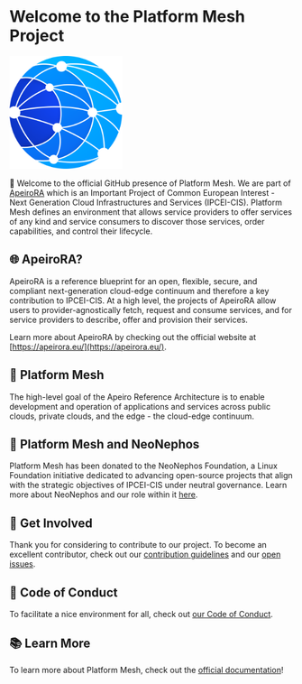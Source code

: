 # Welcome to the Platform Mesh Project

<img src="../assets/logo.svg" alt="Platform Mesh Logo" width="200" />

:wave: Welcome to the official GitHub presence of Platform Mesh. We are part of [ApeiroRA](https://apeirora.eu/content/projects/) which is an Important Project of Common European Interest - Next Generation Cloud Infrastructures and Services (IPCEI-CIS). Platform Mesh defines an environment that allows service providers to offer services of any kind and service consumers to discover those services, order capabilities, and control their lifecycle.

## :globe_with_meridians: ApeiroRA?

ApeiroRA is a reference blueprint for an open, flexible, secure, and compliant next-generation cloud-edge continuum and therefore a key contribution to IPCEI-CIS. At a high level, the projects of ApeiroRA allow users to provider-agnostically fetch, request and consume services, and for service providers to describe, offer and provision their services.

Learn more about ApeiroRA by checking out the official website at [https://apeirora.eu/](https://apeirora.eu/).

## :handshake: Platform Mesh

The high-level goal of the Apeiro Reference Architecture is to enable development and operation of applications and services across public clouds, private clouds, and the edge - the cloud-edge continuum.

## :pushpin: Platform Mesh and NeoNephos

Platform Mesh has been donated to the NeoNephos Foundation, a Linux Foundation initiative dedicated to advancing open-source projects that align with the strategic objectives of IPCEI-CIS under neutral governance. Learn more about NeoNephos and our role within it [here](https://neonephos.org).

## :busts_in_silhouette: Get Involved

Thank you for considering to contribute to our project.
To become an excellent contributor, check out our [contribution guidelines](https://github.com/platform-mesh/.github/blob/main/CONTRIBUTING.md) and our [open issues](https://github.com/issues?q=is%3Aopen+is%3Aissue+org%3Aplatform-mesh+archived%3Afalse+).

## :blue_heart: Code of Conduct

To facilitate a nice environment for all, check out [our Code of Conduct](https://github.com/platform-mesh/.github/blob/main/CODE_OF_CONDUCT.md).

## :books: Learn More

To learn more about Platform Mesh, check out the [official documentation](https://documentation.apeirora.eu/platform-mesh)!
